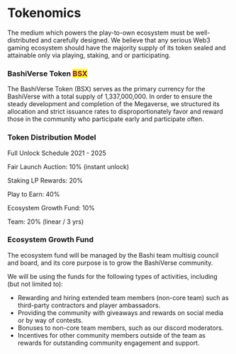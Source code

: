 # Tokenomics

The medium which powers the play-to-own ecosystem must be well-distributed and carefully designed. We believe that any serious Web3 gaming ecosystem should have the majority supply of its token sealed and attainable only via playing, staking, and or participating.



### BashiVerse Token <mark style="color:purple;">BSX</mark>

The BashiVerse Token (BSX) serves as the primary currency for the BashiVerse with a total supply of 1,337,000,000. In order to ensure the steady development and completion of the Megaverse, we structured its allocation and strict issuance rates to disproportionately favor and reward those in the community who participate early and participate often.&#x20;

### Token Distribution Model

Full Unlock Schedule 2021 - 2025

Fair Launch Auction: 10% (instant unlock)&#x20;

Staking LP Rewards: 20%&#x20;

Play to Earn: 40%&#x20;

Ecosystem Growth Fund: 10%&#x20;

Team: 20% (linear / 3 yrs)&#x20;

### **Ecosystem Growth Fund**

The ecosystem fund will be managed by the Bashi team multisig council and board, and its core purpose is to grow the BashiVerse community.&#x20;

We will be using the funds for the following types of activities, including (but not limited to):

* Rewarding and hiring extended team members (non-core team) such as third-party contractors and player ambassadors.
* Providing the community with giveaways and rewards on social media or by way of contests.
* Bonuses to non-core team members, such as our discord moderators.
* Incentives for other community members outside of the team as rewards for outstanding community engagement and support.

